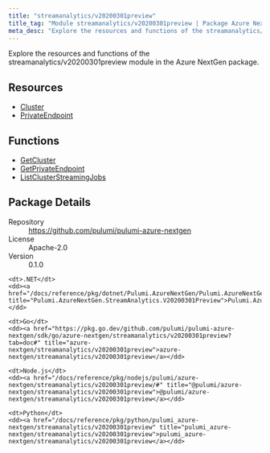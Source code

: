 ```yaml
---
title: "streamanalytics/v20200301preview"
title_tag: "Module streamanalytics/v20200301preview | Package Azure NextGen"
meta_desc: "Explore the resources and functions of the streamanalytics/v20200301preview module in the Azure NextGen package."
---
```


<!-- WARNING: this file was generated by Pulumi Docs Generator. -->
<!-- Do not edit by hand unless you're certain you know what you are doing! -->

Explore the resources and functions of the streamanalytics/v20200301preview module in the Azure NextGen package.

<h2 id="resources">Resources</h2>
<ul class="api">
    <li><a href="cluster" title="Cluster"><span class="symbol resource"></span>Cluster</a></li>
    <li><a href="privateendpoint" title="PrivateEndpoint"><span class="symbol resource"></span>PrivateEndpoint</a></li>
</ul>

<h2 id="functions">Functions</h2>
<ul class="api">
    <li><a href="getcluster" title="GetCluster"><span class="symbol function"></span>GetCluster</a></li>
    <li><a href="getprivateendpoint" title="GetPrivateEndpoint"><span class="symbol function"></span>GetPrivateEndpoint</a></li>
    <li><a href="listclusterstreamingjobs" title="ListClusterStreamingJobs"><span class="symbol function"></span>ListClusterStreamingJobs</a></li>
</ul>

<h2 id="package-details">Package Details</h2>
<dl class="package-details">
	<dt>Repository</dt>
	<dd><a href="https://github.com/pulumi/pulumi-azure-nextgen">https://github.com/pulumi/pulumi-azure-nextgen</a></dd>
	<dt>License</dt>
	<dd>Apache-2.0</dd>
	<dt>Version</dt>
	<dd>0.1.0</dd>
</dl>



<dl class="tabular">

    <dt>.NET</dt>
    <dd><a href="/docs/reference/pkg/dotnet/Pulumi.AzureNextGen/Pulumi.AzureNextGen.StreamAnalytics.V20200301Preview.html" title="Pulumi.AzureNextGen.StreamAnalytics.V20200301Preview">Pulumi.AzureNextGen.StreamAnalytics.V20200301Preview</a></dd>

    <dt>Go</dt>
    <dd><a href="https://pkg.go.dev/github.com/pulumi/pulumi-azure-nextgen/sdk/go/azure-nextgen/streamanalytics/v20200301preview?tab=doc#" title="azure-nextgen/streamanalytics/v20200301preview">azure-nextgen/streamanalytics/v20200301preview</a></dd>

    <dt>Node.js</dt>
    <dd><a href="/docs/reference/pkg/nodejs/pulumi/azure-nextgen/streamanalytics/v20200301preview/#" title="@pulumi/azure-nextgen/streamanalytics/v20200301preview">@pulumi/azure-nextgen/streamanalytics/v20200301preview</a></dd>

    <dt>Python</dt>
    <dd><a href="/docs/reference/pkg/python/pulumi_azure-nextgen/streamanalytics/v20200301preview" title="pulumi_azure-nextgen/streamanalytics/v20200301preview">pulumi_azure-nextgen/streamanalytics/v20200301preview</a></dd>

</dl>

